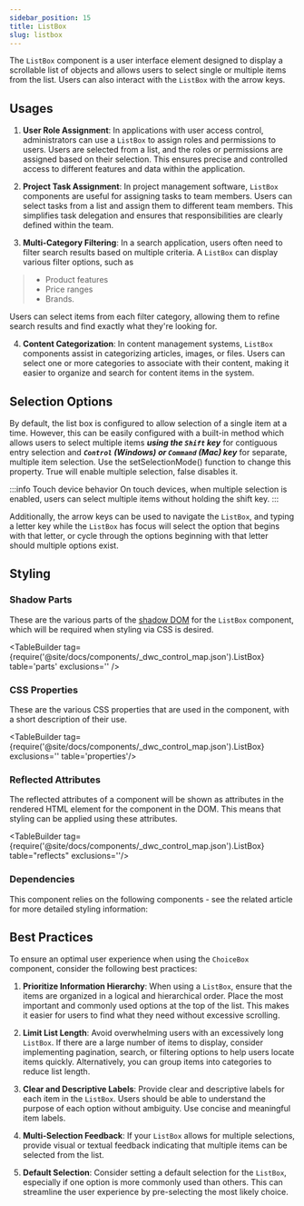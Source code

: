 ```yaml
---
sidebar_position: 15
title: ListBox
slug: listbox
---
```


<DocChip chip='shadow' />

<DocChip chip='name' label="dwc-listbox" />

<JavadocLink type="foundation" location="com/webforj/component/list/ListBox" top='true'/>

<ParentLink parent="List" />

The `ListBox` component is a user interface element designed to display a scrollable list of objects and allows users to select single or multiple items from the list. Users can also interact with the `ListBox` with the arrow keys. 

## Usages

1. **User Role Assignment**: In applications with user access control, administrators can use a `ListBox` to assign roles and permissions to users. Users are selected from a list, and the roles or permissions are assigned based on their selection. This ensures precise and controlled access to different features and data within the application.

2. **Project Task Assignment**: In project management software, `ListBox` components are useful for assigning tasks to team members. Users can select tasks from a list and assign them to different team members. This simplifies task delegation and ensures that responsibilities are clearly defined within the team.

3. **Multi-Category Filtering**: In a search application, users often need to filter search results based on multiple criteria. A `ListBox` can display various filter options, such as 
>- Product features
>- Price ranges
>- Brands. 

  Users can select items from each filter category, allowing them to refine search results and find exactly what they're looking for.

4. **Content Categorization**: In content management systems, `ListBox` components assist in categorizing articles, images, or files. Users can select one or more categories to associate with their content, making it easier to organize and search for content items in the system.

## Selection Options

By default, the list box is configured to allow selection of a single item at a time. However, this can be easily configured with a built-in method which allows users to select multiple items ***using the `Shift` key*** for contiguous entry selection and ***`Control` (Windows) or `Command` (Mac) key*** for separate, multiple item selection. Use the <JavadocLink type="foundation" location="com/webforj/component/list/ListBox" code='true' suffix='#setSelectionMode(org.dwcj.component.list.MultipleSelectableList.SelectionMode)'>setSelectionMode()</JavadocLink> function to change this property. True will enable multiple selection, false disables it. 

:::info Touch device behavior
On touch devices, when multiple selection is enabled, users can select multiple items without holding the shift key.
:::

Additionally, the arrow keys can be used to navigate the `ListBox`, and typing a letter key while the `ListBox` has focus will select the option that begins with that letter, or cycle through the options beginning with that letter should multiple options exist.

<ComponentDemo 
path='/webforj/listboxmultipleselection?' 
javaE='https://raw.githubusercontent.com/webforj/webforj-documentation/refs/heads/main/src/main/java/com/webforj/samples/views/lists/listbox/ListboxMultipleSelectionView.java'
javaC='https://raw.githubusercontent.com/webforj/webforj-documentation/main/src/main/code_snippets/listbox/MultipleSelection.txt'
height = '250px'
/>

## Styling


### Shadow Parts

These are the various parts of the [shadow DOM](../../glossary#shadow-dom) for the `ListBox` component, which will be required when styling via CSS is desired.

<TableBuilder tag={require('@site/docs/components/_dwc_control_map.json').ListBox} table='parts' exclusions='' />

### CSS Properties

These are the various CSS properties that are used in the component, with a short description of their use.

<TableBuilder tag={require('@site/docs/components/_dwc_control_map.json').ListBox} exclusions='' table='properties'/>

### Reflected Attributes

The reflected attributes of a component will be shown as attributes in the rendered HTML element for the component in the DOM. This means that styling can be applied using these attributes.

<TableBuilder tag={require('@site/docs/components/_dwc_control_map.json').ListBox} table="reflects" exclusions=''/>

### Dependencies

This component relies on the following components - see the related article for more detailed styling information:

<TableBuilder tag='dwc-listbox' table="dependencies"/>

## Best Practices 

To ensure an optimal user experience when using the `ChoiceBox` component, consider the following best practices:

1. **Prioritize Information Hierarchy**: When using a `ListBox`, ensure that the items are organized in a logical and hierarchical order. Place the most important and commonly used options at the top of the list. This makes it easier for users to find what they need without excessive scrolling.

2. **Limit List Length**: Avoid overwhelming users with an excessively long `ListBox`. If there are a large number of items to display, consider implementing pagination, search, or filtering options to help users locate items quickly. Alternatively, you can group items into categories to reduce list length.

3. **Clear and Descriptive Labels**: Provide clear and descriptive labels for each item in the `ListBox`. Users should be able to understand the purpose of each option without ambiguity. Use concise and meaningful item labels.

4. **Multi-Selection Feedback**: If your `ListBox` allows for multiple selections, provide visual or textual feedback indicating that multiple items can be selected from the list.

5. **Default Selection**: Consider setting a default selection for the `ListBox`, especially if one option is more commonly used than others. This can streamline the user experience by pre-selecting the most likely choice.